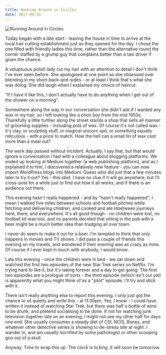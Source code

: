 ```yaml
---
title: Running Around in Circles
date: 2017-09-25
---
```


![Running Around in Circles](https://source.unsplash.com/Pll7AP6NFpY/1600x900)

Today began with a late start - leaving the house in time to arrive at the local hair cutting establishment just as they opened for the day. I chose the one filled with friendly ladies this time, rather than the alternative round the corner staffed by a grump guy that complains better than a taxi driver if given the chance.

A voluptuous polish lady cut my hair with an attention to detail I don't think I've ever seen before. She apologised at one point as she obsessed over blending in my short-back-and-sides - or at least I think that's what she was doing. She did laugh when I explained my choice of haircut:

"If I have it like this, I don't actually have to do anything when I get out of the shower on a morning".

Somewhere along the way in our conversation she didn't ask if I wanted any wax in my hair, so I left looking like a choir boy from the mid 1950s. Thankfully a little further along the street stands a shop that sells all manner of grooming supplies - including pots of wax. Of course it's not called wax - it's clay, or sculpting stuff, or magical unicorn spit, or something equally ridiculous - with a price to match. How the hell can a small tin of wax cost more than a meal out?

The work day passed without incident. Actually, I say that, but that would ignore a conversation I had with a colleague about blogging platforms. We ended up looking at Medium together (a web publishing platform), and as I explained it to him, I discovered a relatively new feature - you can now import WordPress blogs into Medium. Guess who did just that a few minutes later to try it out? Yes - this idiot. I have no clue if it will go anywhere, but I'll cross-post for a while just to find out how it all works, and if there is an audience out there.

This evening hasn't really happened - and by "hasn't really happened", I mean I walked five miles between schools and football pitches while fetching and delivering children, and cooked and ate inbetween journeys here, there, and everywhere. It's all good though - no children were lost, no football kit was lost, and no parents decided that sitting in the pub with a beer might be a much better idea than trudging all over town.

I never do seem to make it out for a beer. I'm tempted to think that only happens in movies and TV shows. I did pass a couple of friends this evening on my travels, and wondered if their evening was as crazy as mine. Of course if I ever kept in touch with anybody, I would know.

Late this evening - once the children were in bed - we sat down and watched the first two episodes of the new Star Trek series on Netflix. I'm trying hard to like it, but it's taking forever and a day to get going. The first two episodes are a prologue of sorts - the third episode (which isn't out yet) is apparently what you might think of as a "pilot" episode. I'll try and stick with it.

There isn't really anything else to report this evening. I only just got the chance to sit quietly and write this - at 11:30pm. Yes, I know - I could have written it instead of watching Star Trek, but there was half a bottle of wine to be drunk, and pretend socialising to be done. If not for watching junk television together late on an evening, I might not see my other half for days one end. She usually consumes a steady diet of CSI, NCIS, Bones, and whatever other detective series is showing to de-stress late at night. I wander in, and am usually horrified by some pathologist or other scooping goo out of a skull.

Anyway. Time to wrap this up. The clock is ticking. It will soon be tomorrow.